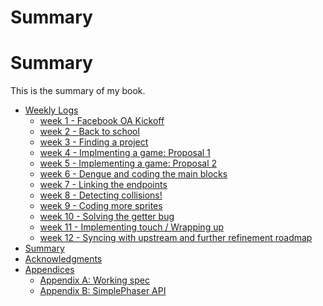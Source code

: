 # Summary
# Summary

This is the summary of my book.

* [Weekly Logs]()
	* [week 1 - Facebook OA Kickoff](sections/sect1.md)
	* [week 2 - Back to school](sections/sect2.md)
	* [week 3 - Finding a project](sections/sect3.md)
	* [week 4 - Implmenting a game: Proposal 1](sections/sect4.md)
	* [week 5 - Implementing a game: Proposal 2](sections/sect5.md)
	* [week 6 - Dengue and coding the main blocks](sections/sect6.md)
	* [week 7 - Linking the endpoints](sections/sect7.md)
	* [week 8 - Detecting collisions!](sections/sect8.md)
	* [week 9 - Coding more sprites](sections/sect9.md)
	* [week 10 - Solving the getter bug](sections/sect10.md)
	* [week 11 - Implementing touch / Wrapping up](sections/sect11.md)
	* [week 12 - Syncing with upstream and further refinement roadmap](sections/sect12.md)
* [Summary](sections/summary.md)
* [Acknowledgments](sections/acknowledgements.md)
* [Appendices]()
	* [Appendix A: Working spec](sections/appendixA.md)
	* [Appendix B: SimplePhaser API](sections/appendixB.md)
